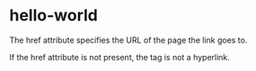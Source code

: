 # hello-world

The href attribute specifies the URL of the page the link goes to.

If the href attribute is not present, the <a> tag is not a hyperlink.
